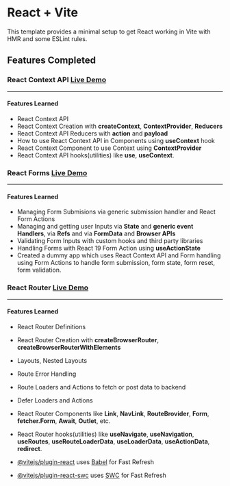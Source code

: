 # React + Vite

This template provides a minimal setup to get React working in Vite with HMR and some ESLint rules.

## Features Completed

### React Context API [Live Demo](https://react-food-order-app-chi.vercel.app/)

---

#### Features Learned

- React Context API
- React Context Creation with **createContext**, **ContextProvider**, **Reducers**
- React Context API Reducers with **action** and **payload**
- How to use React Context API in Components using **useContext** hook
- React Context Component to use Context using **ContextProvider**
- React Context API hooks(utilities) like **use**, **useContext**.

### React Forms [Live Demo](https://react-food-order-app-chi.vercel.app/)

---

#### Features Learned

- Managing Form Submisions via generic submission handler and React Form Actions
- Managing and getting user Inputs via **State** and **generic event Handlers**, via **Refs** and via **FormData** and **Browser APIs**
- Validating Form Inputs with custom hooks and third party libraries
- Handling Forms with React 19 Form Action using **useActionState**
- Created a dummy app which uses React Context API and Form handling using Form Actions to handle form submission, form state, form reset, form validation.

### React Router [Live Demo](https://react-router-pearl-six.vercel.app/)

---

#### Features Learned

- React Router Definitions
- React Router Creation with **createBrowserRouter**, **createBrowserRouterWithElements**
- Layouts, Nested Layouts
- Route Error Handling
- Route Loaders and Actions to fetch or post data to backend
- Defer Loaders and Actions
- React Router Components like **Link**, **NavLink**, **RouteBrovider**, **Form**, **fetcher.Form**, **Await**, **Outlet**, etc.
- React Router hooks(utilities) like **useNavigate**, **useNavigation**, **useRoutes**, **useRouteLoaderData**, **useLoaderData**, **useActionData**, **redirect**.

- [@vitejs/plugin-react](https://github.com/vitejs/vite-plugin-react/blob/main/packages/plugin-react/README.md) uses [Babel](https://babeljs.io/) for Fast Refresh
- [@vitejs/plugin-react-swc](https://github.com/vitejs/vite-plugin-react-swc) uses [SWC](https://swc.rs/) for Fast Refresh
